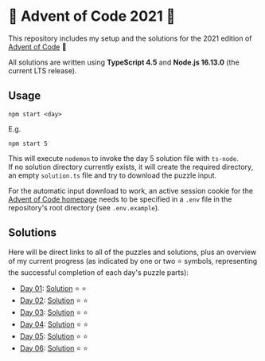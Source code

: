 # :santa: Advent of Code 2021 :santa:

This repository includes my setup and the solutions for the 2021 edition of [Advent of Code](https://adventofcode.com/) :santa:

All solutions are written using **TypeScript 4.5** and **Node.js 16.13.0** (the current LTS release).

## Usage

```
npm start <day>
```

E.g.

```
npm start 5
```

This will execute `nodemon` to invoke the day 5 solution file with `ts-node`.  
If no solution directory currently exists, it will create the required directory, an empty `solution.ts` file and try to download the puzzle input.

For the automatic input download to work, an active session cookie for the [Advent of Code homepage](https://adventofcode.com/) needs to be specified in a `.env` file in the repository's root directory (see `.env.example`).

## Solutions

Here will be direct links to all of the puzzles and solutions, plus an overview of my current progress (as indicated by one or two :star: symbols, representing the successful completion of each day's puzzle parts):

-   [Day 01](https://adventofcode.com/2021/day/1): [Solution](day01/solution.ts) :star: :star:
-   [Day 02](https://adventofcode.com/2021/day/2): [Solution](day02/solution.ts) :star: :star:
-   [Day 03](https://adventofcode.com/2021/day/3): [Solution](day03/solution.ts) :star: :star:
-   [Day 04](https://adventofcode.com/2021/day/4): [Solution](day04/solution.ts) :star: :star:
-   [Day 05](https://adventofcode.com/2021/day/5): [Solution](day05/solution.ts) :star: :star:
-   [Day 06](https://adventofcode.com/2021/day/6): [Solution](day06/solution.ts) :star: :star:
